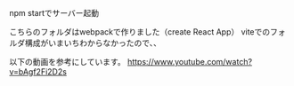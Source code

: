 npm startでサーバー起動

こちらのフォルダはwebpackで作りました（create React App）
viteでのフォルダ構成がいまいちわからなかったので、、

以下の動画を参考にしています。
https://www.youtube.com/watch?v=bAgf2Fi2D2s


